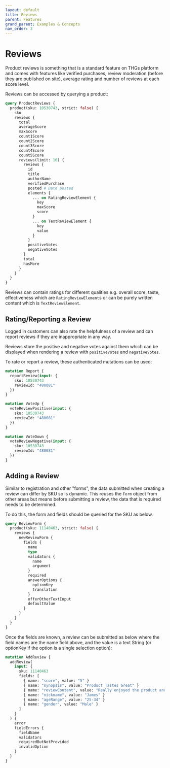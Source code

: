 ```yaml
---
layout: default
title: Reviews
parent: Features
grand_parent: Examples & Concepts
nav_order: 3
---
```


# Reviews
Product reviews is something that is a standard feature on THGs platform and comes with features like verified purchases, review moderation (before they are published on site), average rating and number of reviews at each score level.

Reviews can be accessed by querying a product:
```graphql
query ProductReviews {
  product(sku: 10530743, strict: false) {
    sku
    reviews {
      total
      averageScore
      maxScore
      count1Score
      count2Score
      count3Score
      count4Score
      count5Score
      reviews(limit: 10) {
        reviews {
          id
          title
          authorName
          verifiedPurchase
          posted # Date posted
          elements {
            ... on RatingReviewElement {
              key
              maxScore
              score
            }
            ... on TextReviewElement {
              key
              value
            }
          }
          positiveVotes
          negativeVotes
        }
        total
        hasMore
      }
    }
  }
}
```

Reviews can contain ratings for different qualities e.g. overall score, taste, effectiveness which are `RatingReviewElement`s or can be purely written content which is `TextReviewElement`.

## Rating/Reporting a Review
Logged in customers can also rate the helpfulness of a review and can report reviews if they are inappropriate in any way. 

Reviews store the positive and negative votes against them which can be displayed when rendering a review with `positiveVotes` and `negativeVotes`.

To rate or report a review, these authenticated mutations can be used:

```graphql
mutation Report {
  reportReview(input: {
    sku: 10530743
    reviewId: "480081"
  })
}

mutation VoteUp {
  voteReviewPositive(input: {
    sku: 10530743
    reviewId: "480081"
  })
}

mutation VoteDown {
  voteReviewNegative(input: {
    sku: 10530743
    reviewId: "480081"
  })
}
```

## Adding a Review

Similar to registration and other "forms", the data submitted when creating a review can differ by SKU so is dynamic. This reuses the `Form` object from other areas but means before submitting a review, the data that is required needs to be determined.

To do this, the form and fields should be queried for the SKU as below.

```graphql
query ReviewForm {
  product(sku: 11140463, strict: false) {
    reviews {
      newReviewForm {
        fields {
          name
          type
          validators {
            name
            argument
          }
          required
          answerOptions {
            optionKey
            translation
          }
          offerOtherTextInput
          defaultValue
        }
      }
    }
  }
}
```

Once the fields are known, a review can be submitted as below where the field names are the name field above, and the value is a text String (or optionKey if the option is a single selection option):

```graphql
mutation AddReview {
  addReview(
    input: {
      sku: 11140463
      fields: [
        { name: "score", value: "5" }
        { name: "synopsis", value: "Product Tastes Great" }
        { name: "reviewContent", value: "Really enjoyed the product and is definitely worth while" }
        { name: "nickname", value: "James" }
        { name: "ageRange", value: "25-34" }
        { name: "gender", value: "Male" }
      ]
    }
  ) {
    error
    fieldErrors {
      fieldName
      validators
      requiredButNotProvided
      invalidOption
    }
  }
}
```